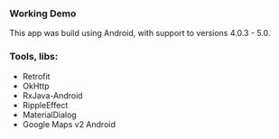 ### Working Demo

This app was build using Android, with support to versions 4.0.3 - 5.0.


### Tools, libs:

* Retrofit
* OkHttp
* RxJava-Android
* RippleEffect
* MaterialDialog
* Google Maps v2 Android
